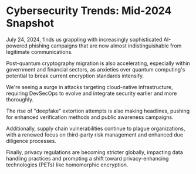# Cybersecurity Trends: Mid-2024 Snapshot

July 24, 2024, finds us grappling with increasingly sophisticated AI-powered phishing campaigns that are now almost indistinguishable from legitimate communications.

Post-quantum cryptography migration is also accelerating, especially within government and financial sectors, as anxieties over quantum computing's potential to break current encryption standards intensify.

We're seeing a surge in attacks targeting cloud-native infrastructure, requiring DevSecOps to evolve and integrate security earlier and more thoroughly.

The rise of "deepfake" extortion attempts is also making headlines, pushing for enhanced verification methods and public awareness campaigns.

Additionally, supply chain vulnerabilities continue to plague organizations, with a renewed focus on third-party risk management and enhanced due diligence processes.

Finally, privacy regulations are becoming stricter globally, impacting data handling practices and prompting a shift toward privacy-enhancing technologies (PETs) like homomorphic encryption.
